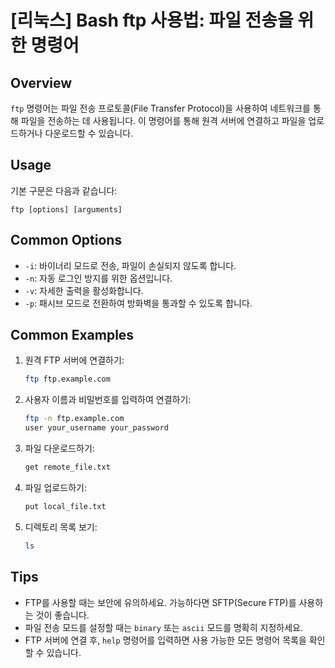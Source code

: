 # [리눅스] Bash ftp 사용법: 파일 전송을 위한 명령어

## Overview
`ftp` 명령어는 파일 전송 프로토콜(File Transfer Protocol)을 사용하여 네트워크를 통해 파일을 전송하는 데 사용됩니다. 이 명령어를 통해 원격 서버에 연결하고 파일을 업로드하거나 다운로드할 수 있습니다.

## Usage
기본 구문은 다음과 같습니다:
```
ftp [options] [arguments]
```

## Common Options
- `-i`: 바이너리 모드로 전송, 파일이 손실되지 않도록 합니다.
- `-n`: 자동 로그인 방지를 위한 옵션입니다.
- `-v`: 자세한 출력을 활성화합니다.
- `-p`: 패시브 모드로 전환하여 방화벽을 통과할 수 있도록 합니다.

## Common Examples
1. 원격 FTP 서버에 연결하기:
   ```bash
   ftp ftp.example.com
   ```

2. 사용자 이름과 비밀번호를 입력하여 연결하기:
   ```bash
   ftp -n ftp.example.com
   user your_username your_password
   ```

3. 파일 다운로드하기:
   ```bash
   get remote_file.txt
   ```

4. 파일 업로드하기:
   ```bash
   put local_file.txt
   ```

5. 디렉토리 목록 보기:
   ```bash
   ls
   ```

## Tips
- FTP를 사용할 때는 보안에 유의하세요. 가능하다면 SFTP(Secure FTP)를 사용하는 것이 좋습니다.
- 파일 전송 모드를 설정할 때는 `binary` 또는 `ascii` 모드를 명확히 지정하세요.
- FTP 서버에 연결 후, `help` 명령어를 입력하면 사용 가능한 모든 명령어 목록을 확인할 수 있습니다.
